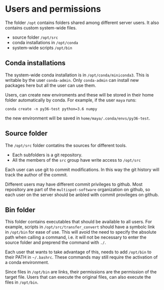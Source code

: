 # Users and permissions

The folder `/opt` contains folders shared among different server
 users. It also contains custom system-wide files.

- source folder `/opt/src`
- conda installations in `/opt/conda`
- system-wide scripts `/opt/bin`

## Conda installations

The system-wide conda installation is in `/opt/conda/miniconda3`.
This is writable by the user `conda-admin`. Only `conda-admin`
can install new packages here but all the user can use them.

Users, can create new enviroments and these will be stored
in their home folder automatically by conda. For example,
if the user `maya` runs:

```
conda create -n py36-test python=3.6 numpy
```

the new environment will be saved in `home/maya/.conda/envs/py36-test`.

## Source folder

The `/opt/src` folder contatins the sources for different tools.

- Each subfolders is a git repository.
- All the members of the `src` group have write access to `/opt/src`

Each user can use git to commit modifications. In this way the
git history will track the author of the commit.

Different users may have different commit privileges to github.
Most repository are part of the `multispot-software` organization
on github, so each user on the server should be anbled with
commit provileges on github.

## Bin folder

This folder contains executables that should be available to
all users. For example, scripts in `/opt/src/transfer_convert`
should have a symbolc link in `/opt/bin` for ease of use.
This will avoid the need to specify the absolute path when
calling a command, i.e. it will not be necessary to enter the
source folder and preprend the command with `./`.

Each user that wants to take advantage of this, needs to add
`/opt/bin` to their PATH in `~/.bashrc`. These commands may still
require the activation of a conda environment.

Since files in `/opt/bin` are links, their permissions are the
permission of the target file. Users that can execute
the original files, can also execute the files in `/opt/bin`.
